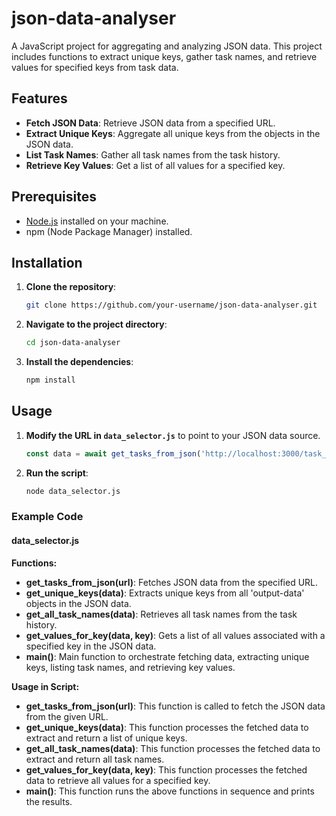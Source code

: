 # json-data-analyser

A JavaScript project for aggregating and analyzing JSON data. This project includes functions to extract unique keys, gather task names, and retrieve values for specified keys from task data.

## Features

- **Fetch JSON Data**: Retrieve JSON data from a specified URL.
- **Extract Unique Keys**: Aggregate all unique keys from the objects in the JSON data.
- **List Task Names**: Gather all task names from the task history.
- **Retrieve Key Values**: Get a list of all values for a specified key.

## Prerequisites

- [Node.js](https://nodejs.org/) installed on your machine.
- npm (Node Package Manager) installed.

## Installation

1. **Clone the repository**:

    ```bash
    git clone https://github.com/your-username/json-data-analyser.git
    ```

2. **Navigate to the project directory**:

    ```bash
    cd json-data-analyser
    ```

3. **Install the dependencies**:

    ```bash
    npm install
    ```

## Usage

1. **Modify the URL in `data_selector.js`** to point to your JSON data source.

    ```javascript
    const data = await get_tasks_from_json('http://localhost:3000/task_history');
    ```

2. **Run the script**:

    ```bash
    node data_selector.js
    ```

### Example Code

#### data_selector.js

**Functions:**

- **get_tasks_from_json(url)**: Fetches JSON data from the specified URL.
- **get_unique_keys(data)**: Extracts unique keys from all 'output-data' objects in the JSON data.
- **get_all_task_names(data)**: Retrieves all task names from the task history.
- **get_values_for_key(data, key)**: Gets a list of all values associated with a specified key in the JSON data.
- **main()**: Main function to orchestrate fetching data, extracting unique keys, listing task names, and retrieving key values.

**Usage in Script:**

- **get_tasks_from_json(url)**: This function is called to fetch the JSON data from the given URL.
- **get_unique_keys(data)**: This function processes the fetched data to extract and return a list of unique keys.
- **get_all_task_names(data)**: This function processes the fetched data to extract and return all task names.
- **get_values_for_key(data, key)**: This function processes the fetched data to retrieve all values for a specified key.
- **main()**: This function runs the above functions in sequence and prints the results.
